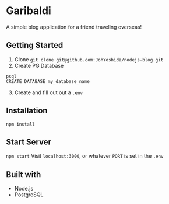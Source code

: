 # Garibaldi

A simple blog application for a friend traveling overseas!

## Getting Started
1. Clone
`git clone git@github.com:JohYoshida/nodejs-blog.git`
2. Create PG Database
```sudo su - postgres
psql
CREATE DATABASE my_database_name
```
3. Create and fill out out a `.env`


## Installation
`npm install`

## Start Server
`npm start`
Visit `localhost:3000`, or whatever `PORT` is set in the `.env`

## Built with
- Node.js
- PostgreSQL
